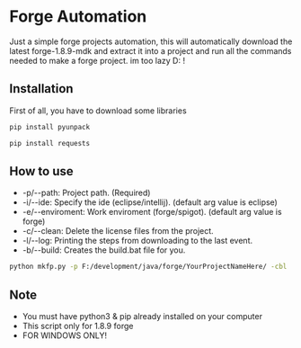 # Forge Automation
Just a simple forge projects automation, this will automatically download the latest forge-1.8.9-mdk and extract it into a project and run all the commands needed to make a forge project. im too lazy D: !
## Installation
First of all, you have to download some libraries
```sh
pip install pyunpack
```
```sh
pip install requests
```

## How to use
- -p/--path: Project path. (Required)
- -i/--ide: Specify the ide (eclipse/intellij). (default arg value is eclipse)
- -e/--enviroment: Work enviroment (forge/spigot). (default arg value is forge)
- -c/--clean: Delete the license files from the project.
- -l/--log: Printing the steps from downloading to the last event.
- -b/--build: Creates the build.bat file for you.
```sh
python mkfp.py -p F:/development/java/forge/YourProjectNameHere/ -cbl
```

## Note
- You must have python3 & pip already installed on your computer
- This script only for 1.8.9 forge
- FOR WINDOWS ONLY!
